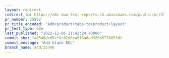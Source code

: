 ```yaml
---
layout: redirect
redirect_to: https://a8c-woo-test-reports.s3.amazonaws.com/public/pr/35862/e2e/index.html
pr_number: 35862
pr_title_encoded: "Add+product+tabs+to+product+layout"
pr_test_type: e2e
last_published: "2022-12-06 21:42:24 +0000"
commit_sha: fa8548de05cf9c02d0ea516a6ad320b5778853df
commit_message: "Add blank EOL"
branch_name: add/35706
---
```

